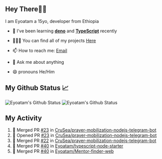 ## Hey There👋🏽

I am Eyoatam a 15yo, developer from Ethiopia

- 🔭 I’ve been learning **[deno](https://github.com/denoland/deno)** and **[TypeScript](https://github.com/microsoft/TypeScript)** recently 

- 🧑🏽‍💻  You can find all of my projects [Here](https://github.com/Eyoatam?tab=repositories)

- 📫  How to reach me: [Email](mailto:eyoatamtamirat7@gmail.com)

- 💬 Ask me about anything

- 😄 pronouns He/Him

## My Github Status 📈 
<p> 
  <img src="https://github-readme-stats.vercel.app/api?username=Eyoatam&show_icons=true&theme=prussian" alt="Eyoatam's Github Status" />
  <img src="https://github-readme-stats.vercel.app/api/top-langs/?username=Eyoatam&layout=compact&theme=prussian" alt="Eyoatam's Github Status" />
</p>

## My Activity

<!--START_SECTION:activity-->
1. 🎉 Merged PR [#23](https://github.com/CruSea/prayer-mobilization-nodejs-telegram-bot/pull/23) in [CruSea/prayer-mobilization-nodejs-telegram-bot](https://github.com/CruSea/prayer-mobilization-nodejs-telegram-bot)
2. 💪 Opened PR [#23](https://github.com/CruSea/prayer-mobilization-nodejs-telegram-bot/pull/23) in [CruSea/prayer-mobilization-nodejs-telegram-bot](https://github.com/CruSea/prayer-mobilization-nodejs-telegram-bot)
3. 🎉 Merged PR [#22](https://github.com/CruSea/prayer-mobilization-nodejs-telegram-bot/pull/22) in [CruSea/prayer-mobilization-nodejs-telegram-bot](https://github.com/CruSea/prayer-mobilization-nodejs-telegram-bot)
4. 🎉 Merged PR [#40](https://github.com/Eyoatam/typescript-node-starter/pull/40) in [Eyoatam/typescript-node-starter](https://github.com/Eyoatam/typescript-node-starter)
5. 🎉 Merged PR [#40](https://github.com/Eyoatam/Mentor-finder-web/pull/40) in [Eyoatam/Mentor-finder-web](https://github.com/Eyoatam/Mentor-finder-web)
<!--END_SECTION:activity-->
